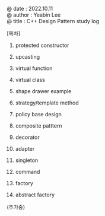 @ date : 2022.10.11 \
@ author : Yeabin Lee \
@ title : C++ Design Pattern study log

[목차]
1. protected constructor
2. upcasting
3. virtual function
4. virtual class
5. shape drawer example

6. strategy/template method
7. policy base design
8. composite patttern
9. decorator
10. adapter
11. singleton
12. command
13. factory
14. abstract factory

(추가중)

